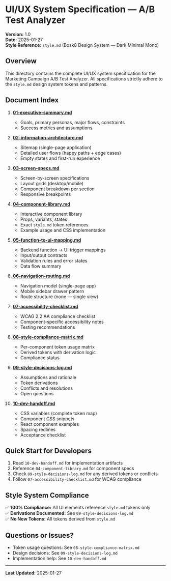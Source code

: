 # UI/UX System Specification — A/B Test Analyzer

**Version:** 1.0  
**Date:** 2025-01-27  
**Style Reference:** `style.md` (Bosk8 Design System — Dark Minimal Mono)

## Overview

This directory contains the complete UI/UX system specification for the Marketing Campaign A/B Test Analyzer. All specifications strictly adhere to the `style.md` design system tokens and patterns.

## Document Index

1. **[01-executive-summary.md](./01-executive-summary.md)**
   - Goals, primary personas, major flows, constraints
   - Success metrics and assumptions

2. **[02-information-architecture.md](./02-information-architecture.md)**
   - Sitemap (single-page application)
   - Detailed user flows (happy paths + edge cases)
   - Empty states and first-run experience

3. **[03-screen-specs.md](./03-screen-specs.md)**
   - Screen-by-screen specifications
   - Layout grids (desktop/mobile)
   - Component breakdown per section
   - Responsive breakpoints

4. **[04-component-library.md](./04-component-library.md)**
   - Interactive component library
   - Props, variants, states
   - Exact `style.md` token references
   - Example usage and CSS implementation

5. **[05-function-to-ui-mapping.md](./05-function-to-ui-mapping.md)**
   - Backend function → UI trigger mappings
   - Input/output contracts
   - Validation rules and error states
   - Data flow summary

6. **[06-navigation-routing.md](./06-navigation-routing.md)**
   - Navigation model (single-page app)
   - Mobile sidebar drawer pattern
   - Route structure (none — single view)

7. **[07-accessibility-checklist.md](./07-accessibility-checklist.md)**
   - WCAG 2.2 AA compliance checklist
   - Component-specific accessibility notes
   - Testing recommendations

8. **[08-style-compliance-matrix.md](./08-style-compliance-matrix.md)**
   - Per-component token usage matrix
   - Derived tokens with derivation logic
   - Compliance status

9. **[09-style-decisions-log.md](./09-style-decisions-log.md)**
   - Assumptions and rationale
   - Token derivations
   - Conflicts and resolutions
   - Open questions

10. **[10-dev-handoff.md](./10-dev-handoff.md)**
    - CSS variables (complete token map)
    - Component CSS snippets
    - React component examples
    - Spacing redlines
    - Acceptance checklist

## Quick Start for Developers

1. Read `10-dev-handoff.md` for implementation artifacts
2. Reference `04-component-library.md` for component specs
3. Check `09-style-decisions-log.md` for any derived tokens or conflicts
4. Follow `07-accessibility-checklist.md` for WCAG compliance

## Style System Compliance

✅ **100% Compliance:** All UI elements reference `style.md` tokens only  
✅ **Derivations Documented:** See `09-style-decisions-log.md`  
✅ **No New Tokens:** All tokens derived from `style.md`

## Questions or Issues?

- Token usage questions: See `08-style-compliance-matrix.md`
- Design decisions: See `09-style-decisions-log.md`
- Implementation help: See `10-dev-handoff.md`

---

**Last Updated:** 2025-01-27

